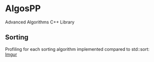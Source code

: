 # AlgosPP
 Advanced Algorithms C++ Library

## Sorting
Profiling for each sorting algorithm implemented compared to std::sort:
[Imgur](https://imgur.com/uSwUmP8)
